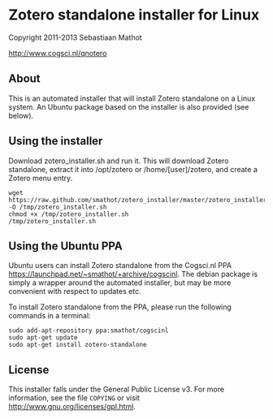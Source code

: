 Zotero standalone installer for Linux
=====================================

Copyright 2011-2013 Sebastiaan Mathot

<http://www.cogsci.nl/qnotero>

About
-----

This is an automated installer that will install Zotero standalone on a Linux system. An Ubuntu package based on the installer is also provided (see below).

Using the installer
-------------------

Download zotero_installer.sh and run it. This will download Zotero standalone, extract it into /opt/zotero or /home/[user]/zotero, and create a Zotero menu entry.

	wget https://raw.github.com/smathot/zotero_installer/master/zotero_installer.sh -O /tmp/zotero_installer.sh
	chmod +x /tmp/zotero_installer.sh
	/tmp/zotero_installer.sh

Using the Ubuntu PPA
--------------------

Ubuntu users can install Zotero standalone from the Cogsci.nl PPA <https://launchpad.net/~smathot/+archive/cogscinl>. The debian package is simply a wrapper around the automated installer, but may be more convenient with respect to updates etc.

To install Zotero standalone from the PPA, please run the following commands in a terminal:

	sudo add-apt-repository ppa:smathot/cogscinl
	sudo apt-get update
	sudo apt-get install zotero-standalone
	
License
-------

This installer falls under the General Public License v3. For more information, see the file `COPYING` or visit <http://www.gnu.org/licenses/gpl.html>.